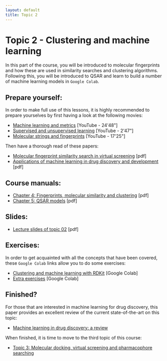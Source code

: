 ```yaml
---
layout: default
title: Topic 2
---
```


# Topic 2 - Clustering and machine learning

In this part of the course, you will be introduced to molecular fingerprints and how these are used in similarity searches and clustering algorithms. Following this, you will be introduced to QSAR and learn to build a number of machine learning models in `Google Colab`.

## Prepare yourself:

In order to make full use of this lessons, it is highly recommended to prepare yourselves by first having a look at the following movies:

- <a href="https://www.youtube.com/watch?v=xK9wHHQfGYA&list=LL&index=1" target="_blank">Machine learning and metrics</a> [YouTube - 24'48"]
- <a href="https://www.youtube.com/watch?v=TJveOYsK6MY" target="_blank">Supervised and unsupervised learning</a> [YouTube - 2'47"]
- <a href="https://www.youtube.com/watch?v=kBk8HbjWwCw" target="_blank">Molecular strings and fingerprints</a> [YouTube - 17'25"]


Then have a thorough read of these papers:

- <a href="Topic_02/Molecular-fingerprint-similarity-search-in-virtual-screening.pdf" download>Molecular fingerprint similarity search in virtual screening</a> [pdf]
- <a href="Topic_02/Applications-of-machine-learning-in-drug-discovery-and-development.pdf" download>Applications of machine learning in drug discovery and development</a> [pdf]

## Course manuals:

- <a href="Topic_02/4-Fingerprints,_molecular_similarity_and_clustering.pdf" download>Chapter 4: Fingerprints, molecular similarity and clustering</a> [pdf]
- <a href="Topic_02/5-QSAR_models.pdf" download>Chapter 5: QSAR models</a> [pdf]

## Slides:

- <a href="Topic_02/Slides_02.pdf" download>Lecture slides of topic 02</a> [pdf]

## Exercises:

In order to get acquainted with all the concepts that have been covered, these `Google Colab` links allow you to do some exercises:

- <a href="https://githubtocolab.com/UAMCAntwerpen/2040FBDBIC/blob/master/Topic_02/Clustering_and_machine_learning.ipynb" target="_blank">Clustering and machine learning with RDKit</a> [Google Colab]
- <a href="https://githubtocolab.com/UAMCAntwerpen/2040FBDBIC/blob/master/Topic_02/Topic_02_exercises.ipynb" target="_blank">Extra exercises</a> [Google Colab]


## Finished?

For those that are interested in machine learning for drug discovery, this paper provides an excellent review of the current state-of-the-art on this topic:

- <a href="Topic_02/Machine-learning-in-drug-discovery-a-review.pdf" download>Machine learning in drug discovery: a review</a>

When finished, it is time to move to the third topic of this course:

- [Topic 3: Molecular docking, virtual screening and pharmacophore searching](Topic_03.md)